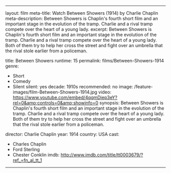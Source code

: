---

layout: film
meta-title: Watch Between Showers (1914) by Charlie Chaplin
meta-description:  Between Showers is Chaplin's fourth short film and an important stage in the evolution of the tramp. Charlie and a rival tramp compete over the heart of a young lady.
excerpt: Between Showers is Chaplin's fourth short film and an important stage in the evolution of the tramp. Charlie and a rival tramp compete over the heart of a young lady. Both of them try to help her cross the street and fight over an umbrella that the rival stole earlier from a policeman.

title: Between Showers
runtime: 15
permalink: films/Between-Showers-1914
genre:
- Short
- Comedy
- Silent
silent: yes
decade: 1910s
recommended: no
image: /feature-images/film-Between-Showers-1914.jpg
video: https://www.youtube.com/embed/4qqmDiep3eY?rel=0&amp;controls=0&amp;showinfo=0
synopsis: Between Showers is Chaplin's fourth short film and an important stage in the evolution of the tramp. Charlie and a rival tramp compete over the heart of a young lady. Both of them try to help her cross the street and fight over an umbrella that the rival stole earlier from a policeman.

director: Charlie Chaplin
year: 1914
country: USA
cast:
- Charles Chaplin
- Ford Sterling
- Chester Conklin
imdb: http://www.imdb.com/title/tt0003679/?ref_=fn_al_tt_1

---